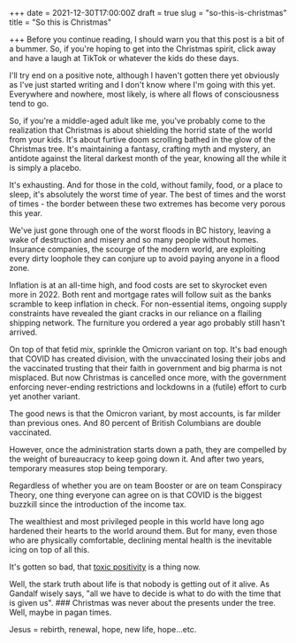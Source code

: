 +++
date = 2021-12-30T17:00:00Z
draft = true
slug = "so-this-is-christmas"
title = "So this is Christmas"

+++
Before you continue reading, I should warn you that this post is a bit of a bummer. So, if you're hoping to get into the Christmas spirit, click away and have a laugh at TikTok or whatever the kids do these days.

I'll try end on a positive note, although I haven't gotten there yet obviously as I've just started writing and I don't know where I'm going with this yet. Everywhere and nowhere, most likely, is where all flows of consciousness tend to go.

So, if you're a middle-aged adult like me, you've probably come to the realization that Christmas is about shielding the horrid state of the world from your kids. It's about furtive doom scrolling bathed in the glow of the Christmas tree. It's maintaining a fantasy, crafting myth and mystery, an antidote against the literal darkest month of the year, knowing all the while it is simply a placebo.

It's exhausting. And for those in the cold, without family, food, or a place to sleep, it's absolutely the worst time of year. The best of times and the worst of times - the border between these two extremes has become very porous this year.

<!--more-->

We've just gone through one of the worst floods in BC history, leaving a wake of destruction and misery and so many people without homes. Insurance companies, the scourge of the modern world, are exploiting every dirty loophole they can conjure up to avoid paying anyone in a flood zone.

Inflation is at an all-time high, and food costs are set to skyrocket even more in 2022. Both rent and mortgage rates will follow suit as the banks scramble to keep inflation in check. For non-essential items, ongoing supply constraints have revealed the giant cracks in our reliance on a flailing shipping network. The furniture you ordered a year ago probably still hasn't arrived.

On top of that fetid mix, sprinkle the Omicron variant on top. It's bad enough that COVID has created division, with the unvaccinated losing their jobs and the vaccinated trusting that their faith in government and big pharma is not misplaced. But now Christmas is cancelled once more, with the government enforcing never-ending restrictions and lockdowns in a (futile) effort to curb yet another variant.

The good news is that the Omicron variant, by most accounts, is far milder than previous ones. And 80 percent of British Columbians are double vaccinated.

However, once the administration starts down a path, they are compelled by the weight of bureaucracy to keep going down it. And after two years, temporary measures stop being temporary.

Regardless of whether you are on team Booster or are on team Conspiracy Theory, one thing everyone can agree on is that COVID is the biggest buzzkill since the introduction of the income tax.

The wealthiest and most privileged people in this world have long ago hardened their hearts to the world around them. But for many, even those who are physically comfortable, declining mental health is the inevitable icing on top of all this.

It's gotten so bad, that [toxic positivity](https://www.verywellmind.com/what-is-toxic-positivity-5093958) is a thing now.

Well, the stark truth about life is that nobody is getting out of it alive. As Gandalf wisely says, "all we have to decide is what to do with the time that is given us". ### Christmas was never about the presents under the tree. Well, maybe in pagan times.

Jesus = rebirth, renewal, hope, new life, hope...etc.